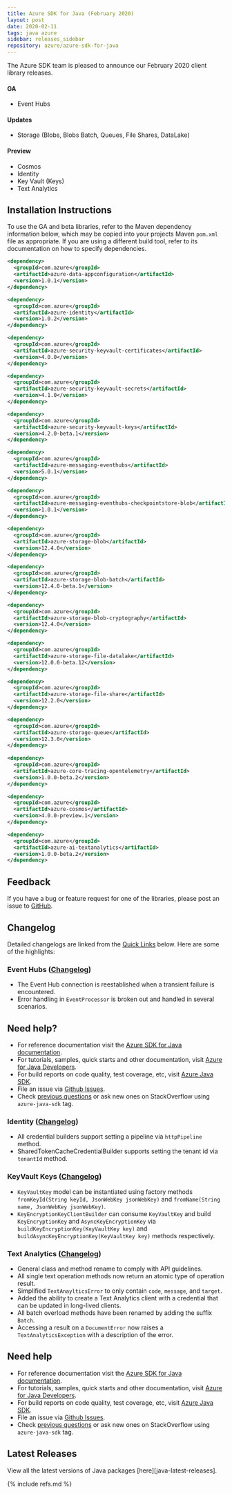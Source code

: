 ```yaml
---
title: Azure SDK for Java (February 2020)
layout: post
date: 2020-02-11
tags: java azure
sidebar: releases_sidebar
repository: azure/azure-sdk-for-java
---
```


The Azure SDK team is pleased to announce our February 2020 client library releases.

#### GA

- Event Hubs

#### Updates

- Storage (Blobs, Blobs Batch, Queues, File Shares, DataLake)

#### Preview

- Cosmos
- Identity
- Key Vault (Keys)
- Text Analytics

## Installation Instructions

To use the GA and beta libraries, refer to the Maven dependency information below, which may be copied into your projects Maven `pom.xml` file as appropriate. If you are using a different build tool, refer to its documentation on how to specify dependencies.

```xml
<dependency>
  <groupId>com.azure</groupId>
  <artifactId>azure-data-appconfiguration</artifactId>
  <version>1.0.1</version>
</dependency>

<dependency>
  <groupId>com.azure</groupId>
  <artifactId>azure-identity</artifactId>
  <version>1.0.2</version>
</dependency>

<dependency>
  <groupId>com.azure</groupId>
  <artifactId>azure-security-keyvault-certificates</artifactId>
  <version>4.0.0</version>
</dependency>

<dependency>
  <groupId>com.azure</groupId>
  <artifactId>azure-security-keyvault-secrets</artifactId>
  <version>4.1.0</version>
</dependency>

<dependency>
  <groupId>com.azure</groupId>
  <artifactId>azure-security-keyvault-keys</artifactId>
  <version>4.2.0-beta.1</version>
</dependency>

<dependency>
  <groupId>com.azure</groupId>
  <artifactId>azure-messaging-eventhubs</artifactId>
  <version>5.0.1</version>
</dependency>

<dependency>
  <groupId>com.azure</groupId>
  <artifactId>azure-messaging-eventhubs-checkpointstore-blob</artifactId>
  <version>1.0.1</version>
</dependency>

<dependency>
  <groupId>com.azure</groupId>
  <artifactId>azure-storage-blob</artifactId>
  <version>12.4.0</version>
</dependency>

<dependency>
  <groupId>com.azure</groupId>
  <artifactId>azure-storage-blob-batch</artifactId>
  <version>12.4.0-beta.1</version>
</dependency>

<dependency>
  <groupId>com.azure</groupId>
  <artifactId>azure-storage-blob-cryptography</artifactId>
  <version>12.4.0</version>
</dependency>

<dependency>
  <groupId>com.azure</groupId>
  <artifactId>azure-storage-file-datalake</artifactId>
  <version>12.0.0-beta.12</version>
</dependency>

<dependency>
  <groupId>com.azure</groupId>
  <artifactId>azure-storage-file-share</artifactId>
  <version>12.2.0</version>
</dependency>

<dependency>
  <groupId>com.azure</groupId>
  <artifactId>azure-storage-queue</artifactId>
  <version>12.3.0</version>
</dependency>
  
<dependency>
  <groupId>com.azure</groupId>
  <artifactId>azure-core-tracing-opentelemetry</artifactId>
  <version>1.0.0-beta.2</version>
</dependency>

<dependency>
  <groupId>com.azure</groupId>
  <artifactId>azure-cosmos</artifactId>
  <version>4.0.0-preview.1</version>
</dependency>

<dependency>
  <groupId>com.azure</groupId>
  <artifactId>azure-ai-textanalytics</artifactId>
  <version>1.0.0-beta.2</version>
</dependency>
```

## Feedback

If you have a bug or feature request for one of the libraries, please post an issue to [GitHub](https://github.com/azure/azure-sdk-for-java/issues).

## Changelog

Detailed changelogs are linked from the [Quick Links](#quick-links) below. Here are some of the highlights:

### Event Hubs ([Changelog](https://github.com/Azure/azure-sdk-for-java/blob/azure-messaging-eventhubs_5.0.1/sdk/eventhubs/azure-messaging-eventhubs/CHANGELOG.md#501-2020-02-11))

- The Event Hub connection is reestablished when a transient failure is encountered.
- Error handling in `EventProcessor` is broken out and handled in several scenarios.



## Need help?
* For reference documentation visit the [Azure SDK for Java documentation](https://azure.github.io/azure-sdk-for-java/).
* For tutorials, samples, quick starts and other documentation, visit [Azure for Java Developers](https://docs.microsoft.com/java/azure/).
* For build reports on code quality, test coverage, etc, visit [Azure Java SDK](https://azuresdkartifacts.blob.core.windows.net/azure-sdk-for-java/index.html).
* File an issue via [Github Issues](https://github.com/Azure/azure-sdk-for-java/issues/new/choose).
* Check [previous questions](https://stackoverflow.com/questions/tagged/azure-java-sdk) or ask new ones on StackOverflow using `azure-java-sdk` tag.

### Identity ([Changelog](https://github.com/Azure/azure-sdk-for-java/blob/azure-identity_1.1.0-beta.1/sdk/identity/azure-identity/CHANGELOG.md))

- All credential builders support setting a pipeline via `httpPipeline` method.
- SharedTokenCacheCredentialBuilder supports setting the tenant id via `tenantId` method.

### KeyVault Keys ([Changelog](https://github.com/Azure/azure-sdk-for-java/blob/azure-security-keyvault-keys_4.2.0-beta.1/sdk/keyvault/azure-security-keyvault-keys/CHANGELOG.md))

- `KeyVaultKey` model can be instantiated using factory methods `fromKeyId(String keyId, JsonWebKey jsonWebKey)` and `fromName(String name, JsonWebKey jsonWebKey)`.
- `KeyEncryptionKeyClientBuilder` can consume `KeyVaultKey` and build `KeyEncryptionKey` and `AsyncKeyEncryptionKey` via `buildKeyEncryptionKey(KeyVaultKey key)` and `buildAsyncKeyEncryptionKey(KeyVaultKey key)` methods respectively.

### Text Analytics ([Changelog](https://github.com/Azure/azure-sdk-for-java/blob/azure-ai-textanalytics_1.0.0-beta.2/sdk/textanalytics/azure-ai-textanalytics/CHANGELOG.md#100-beta2-2020-02-12))

- General class and method rename to comply with API guidelines.
- All single text operation methods now return an atomic type of operation result.
- Simplified `TextAnaylticsError` to only contain `code`, `message`, and `target`.
- Added the ability to create a Text Analytics client with a credential that can be updated in long-lived clients.
- All batch overload methods have been renamed by adding the suffix `Batch`.
- Accessing a result on a `DocumentError` now raises a `TextAnalyticsException` with a description of the error.

## Need help

- For reference documentation visit the [Azure SDK for Java documentation](https://azure.github.io/azure-sdk-for-java/).
- For tutorials, samples, quick starts and other documentation, visit [Azure for Java Developers](https://docs.microsoft.com/java/azure/).
- For build reports on code quality, test coverage, etc, visit [Azure Java SDK](https://azuresdkartifacts.blob.core.windows.net/azure-sdk-for-java/index.html).
- File an issue via [Github Issues](https://github.com/Azure/azure-sdk-for-java/issues/new/choose).
- Check [previous questions](https://stackoverflow.com/questions/tagged/azure-java-sdk) or ask new ones on StackOverflow using `azure-java-sdk` tag.


## Latest Releases

View all the latest versions of Java packages [here][java-latest-releases].

{% include refs.md %}
